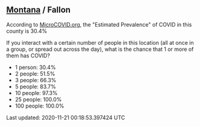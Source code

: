 
## [Montana](/united-states/montana) / Fallon

According to [MicroCOVID.org](http://microcovid.org),
the "Estimated Prevalence" of COVID in this county is 30.4%

If you interact with a certain number of people in this location
(all at once in a group, or spread out across the day), what is the chance that
1 or more of them has COVID?

- 1 person: 30.4%
- 2 people: 51.5%
- 3 people: 66.3%
- 5 people: 83.7%
- 10 people: 97.3%
- 25 people: 100.0%
- 100 people: 100.0%

Last updated: 2020-11-21 00:18:53.397424 UTC
